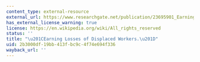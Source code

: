 ```yaml
---
content_type: external-resource
external_url: https://www.researchgate.net/publication/23695901_Earning_Losses_of_Displaced_Workers
has_external_license_warning: true
license: https://en.wikipedia.org/wiki/All_rights_reserved
status: ''
title: "\u201CEarning Losses of Displaced Workers.\u201D"
uid: 2b3000df-19bb-413f-bc9c-4f74e694f336
wayback_url: ''
---
```

